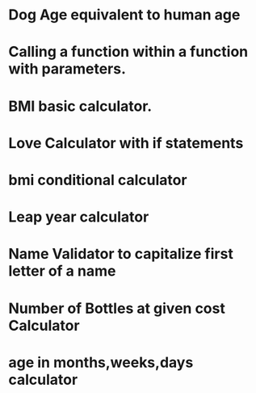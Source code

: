 # Dog Age equivalent to human age
# Calling a function within a function with parameters.
# BMI basic calculator.
# Love Calculator with if statements
# bmi conditional calculator
# Leap year calculator
# Name Validator to capitalize first letter of a name
# Number of Bottles at given cost Calculator
# age in months,weeks,days calculator
